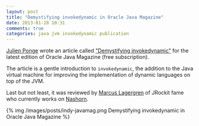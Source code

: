 ```yaml
---
layout: post
title: "Demystifying invokedynamic in Oracle Java Magazine"
date: 2013-01-28 10:31
comments: true
categories: java jvm invokedynamic publication
---
```


[Julien Ponge](http://julien.ponge.info/) wrote an article called
["Demystifying invokedynamic"](http://www.oraclejavamagazine-digital.com/javamagazine/20130102#pg50)
for the latest edition of Oracle Java Magazine (free subscription).

The article is a gentle introduction to `invokedynamic`, the addition to the Java virtual machine
for improving the implementation of dynamic languages on top of the JVM.

Last but not least, it was reviewed by [Marcus Lagergren](https://twitter.com/lagergren) of JRockit 
fame who currently works on [Nashorn](http://openjdk.java.net/projects/nashorn/).

{% img /images/posts/indy-javamag.png Demystifying invokedynamic in Oracle Java Magazine %}

